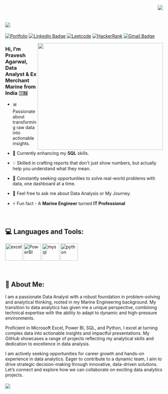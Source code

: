 <p align="right">
<img src="https://komarev.com/ghpvc/?username=pravesh-agarwal&label=Profile+Visitors‎&style=for-the-badge&abbreviated=true&color=blueviolet">

<h1>
    <img src="https://readme-typing-svg.herokuapp.com/?font=Righteous&size=30&width=500&height=60&duration=5000&lines=नमस्ते+(Namaste)+🙏🏽;+I'm+Pravesh+Agarwal+👋🏽;Nice+to+meet+you!+🤝🏽" />
</h1>

[![Portfolio](https://img.shields.io/badge/Portfolio-255E63?style=for-the-badge&logo=About.me&logoColor=white)](https://codebasics.io/portfolio/Pravesh-Agarwal) [![Linkedin Badge](https://img.shields.io/badge/LinkedIn-0077B5?style=for-the-badge&logo=linkedin&logoColor=white&link=https://www.linkedin.com/in/pravesh-agarwal27/)](https://www.linkedin.com/in/pravesh-agarwal27/) [![Leetcode](https://img.shields.io/badge/-LeetCode-FFA116?style=for-the-badge&logo=LeetCode&logoColor=black)](https://leetcode.com/u/Pravesh-Agarwal/) [![HackerRank](https://img.shields.io/badge/-Hackerrank-00883A?style=for-the-badge&logo=HackerRank&logoColor=white)](https://www.hackerrank.com/profile/pravesh_agarwal) [![Gmail Badge](https://img.shields.io/badge/Gmail-D14836?style=for-the-badge&logo=gmail&logoColor=white&link=mailto:praveshagarwal80@gmail.com)](mailto:praveshagarwal80@gmail.com) 


<img align="right" src="https://github.com/Pravesh-Agarwal/Pravesh-Agarwal/blob/main/assets/data-science-giphy.gif" width="400" height="340">

<h3>
Hi, I’m Pravesh Agarwal, Data Analyst & Ex Merchant Marine from India 🇮🇳
</h3>

- 📊 Passionate about transforming raw data into actionable insights.

- 🌱 Currently enhancing my **SQL** skills.

- 💡 Skilled in crafting reports that don't just show numbers, but actually help you understand what they mean.

- 🚀 Constantly seeking opportunities to solve real-world problems with data, one dashboard at a time.

- 💬 Feel free to ask me about Data Analysis or My Journey.

- ⚡ Fun fact - A **Marine Engineer** turned **IT Professional**

<br>

## 💻 Languages and Tools:

<p>
    <a>
<!--         Excel -->
        <img src="https://img.icons8.com/?size=100&id=117561&format=png&color=000000" alt="excel" width="55" height="55"/>
    </a>  
    <a>
<!--         Power BI -->
        <img src="https://img.icons8.com/?size=100&id=qYfwpsRXEcpc&format=png&color=000000" alt="PowerBI" width="55" height="55"/>
    </a> 
    <a>
<!--         MySQL -->
        <img src="https://img.icons8.com/?size=100&id=hYoELNwniGhi&format=png&color=000000" alt="mysql" width="55" height="55"/>
    </a>
    <a>
<!--         Python -->
        <img src="https://img.icons8.com/?size=100&id=13441&format=png&color=000000" alt="python" width="55" height="55"/>
    </a>  
</p>

<br>

## 👦 About Me:
I am a passionate Data Analyst with a robust foundation in problem-solving and analytical thinking, rooted in my Marine Engineering background. My transition to data analytics has given me a unique perspective, combining technical expertise with the ability to adapt to dynamic and high-pressure environments.

Proficient in Microsoft Excel, Power BI, SQL, and Python, I excel at turning complex data into actionable insights and impactful presentations. My GitHub showcases a range of projects reflecting my analytical skills and dedication to excellence in data analysis.

I am actively seeking opportunities for career growth and hands-on experience in data analytics. Eager to contribute to a dynamic team, I aim to drive strategic decision-making through innovative, data-driven solutions. Let’s connect and explore how we can collaborate on exciting data analytics projects.

<h5>
    <img src="https://readme-typing-svg.herokuapp.com/?font=Righteous&size=25&v=true&height=60&duration=5500&lines=Thanks+For+Stopping+By!+✌🏽;+Hit+me+up+on+Linkedin!+📧;+Have+a+Nice+Day!+✨;" />
</h5>
